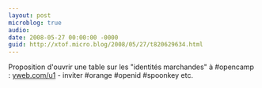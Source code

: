 ```yaml
---
layout: post
microblog: true
audio: 
date: 2008-05-27 00:00:00 -0000
guid: http://xtof.micro.blog/2008/05/27/t820629634.html
---
```

Proposition d'ouvrir une table sur les "identités marchandes" à #opencamp : [yweb.com/u1](http://yweb.com/u1) - inviter #orange #openid #spoonkey etc.
